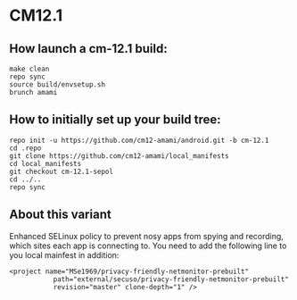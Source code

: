 # CM12.1

## How launch a cm-12.1 build:
```Shell session
make clean  
repo sync  
source build/envsetup.sh  
brunch amami  
```

## How to initially set up your build tree:
```Shell session
repo init -u https://github.com/cm12-amami/android.git -b cm-12.1 
cd .repo
git clone https://github.com/cm12-amami/local_manifests 
cd local_manifests 
git checkout cm-12.1-sepol
cd ../.. 
repo sync
```

## About this variant
Enhanced SELinux policy to prevent nosy apps from spying and recording, which sites each app is connecting to.
You need to add the following line to you local mainfest in addition:
```  
<project name="MSe1969/privacy-friendly-netmonitor-prebuilt" 
           path="external/secuso/privacy-friendly-netmonitor-prebuilt" 
           revision="master" clone-depth="1" />
```
